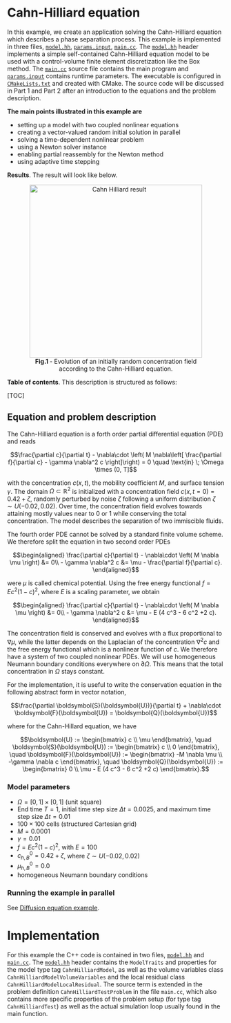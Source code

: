 # Cahn-Hilliard equation

In this example, we create an application solving the Cahn-Hilliard equation which describes
a phase separation process.
This example is implemented in three files, [`model.hh`](model.hh), [`params.input`](params.input), [`main.cc`](main.cc).
The [`model.hh`](model.hh) header implements a simple self-contained Cahn-Hilliard equation model
to be used with a control-volume finite element discretization like the Box method.
The [`main.cc`](main.cc) source file contains the main program and [`params.input`](params.input) contains
runtime parameters. The executable is configured in [`CMakeLists.txt`](CMakeLists.txt) and created with CMake.
The source code will be discussed in Part 1 and Part 2 after an introduction to the equations and the problem description.

__The main points illustrated in this example are__

* setting up a model with two coupled nonlinear equations
* creating a vector-valued random initial solution in parallel
* solving a time-dependent nonlinear problem
* using a Newton solver instance
* enabling partial reassembly for the Newton method
* using adaptive time stepping

__Results__. The result will look like below.

<figure>
    <center>
        <img src="img/animation.gif" alt="Cahn Hilliard result" width="400px"/>
        <figcaption> <b> Fig.1 </b> - Evolution of an initially random concentration field according to the Cahn-Hilliard equation.</figcaption>
    </center>
</figure>

__Table of contents__. This description is structured as follows:

[TOC]

## Equation and problem description

The Cahn-Hilliard equation is a forth order partial differential equation (PDE) and reads

```math
\frac{\partial c}{\partial t} - \nabla\cdot \left( M \nabla\left[ \frac{\partial f}{\partial c} - \gamma \nabla^2 c \right]\right) = 0 \quad \text{in} \; \Omega \times (0, T]
```

with the concentration $c(x,t)$, the mobility coefficient $M$, and surface tension $\gamma$.
The domain $\Omega \subset \mathbb{R}^2$ is initialized with a concentration field
$c(x,t=0) = 0.42 + \zeta$, randomly perturbed by
noise $\zeta$ following a uniform distribution $\zeta \sim U(-0.02, 0.02)$.
Over time, the concentration field evolves towards attaining mostly values near to $0$ or $1$ while
conserving the total concentration. The model describes the separation of two immiscible fluids.

The fourth order PDE cannot be solved by a standard finite volume scheme. We therefore
split the equation in two second order PDEs

```math
\begin{aligned}
\frac{\partial c}{\partial t} - \nabla\cdot \left( M \nabla \mu \right) &= 0\\
- \gamma \nabla^2 c &= \mu - \frac{\partial f}{\partial c}.
\end{aligned}
```

were $\mu$ is called chemical potential.
Using the free energy functional $f = E c^2(1-c)^2$, where $E$ is a scaling parameter,
we obtain

```math
\begin{aligned}
\frac{\partial c}{\partial t} - \nabla\cdot \left( M \nabla \mu \right) &= 0\\
- \gamma \nabla^2 c &= \mu - E (4 c^3 - 6 c^2 +2 c).
\end{aligned}
```

The concentration field is conserved and
evolves with a flux proportional to $\nabla \mu$, while the latter depends on the Laplacian of
the concentration $\nabla^2 c$ and the free energy functional which is a nonlinear function of $c$. We therefore have a system of two coupled nonlinear PDEs. We will use homogeneous Neumann
boundary conditions everywhere on $\partial \Omega$. This means that the total concentration in $\Omega$ stays constant.

For the implementation, it is useful to write the conservation equation in the following abstract
form in vector notation,

```math
\frac{\partial \boldsymbol{S}(\boldsymbol{U})}{\partial t} + \nabla\cdot \boldsymbol{F}(\boldsymbol{U}) = \boldsymbol{Q}(\boldsymbol{U})
```

where for the Cahn-Hillard equation, we have

```math
\boldsymbol{U} := \begin{bmatrix} c \\ \mu \end{bmatrix}, \quad
\boldsymbol{S}(\boldsymbol{U}) := \begin{bmatrix} c \\ 0 \end{bmatrix}, \quad
\boldsymbol{F}(\boldsymbol{U}) := \begin{bmatrix} -M \nabla \mu \\ -\gamma \nabla c \end{bmatrix}, \quad
\boldsymbol{Q}(\boldsymbol{U}) := \begin{bmatrix} 0 \\ \mu - E (4 c^3 - 6 c^2 +2 c) \end{bmatrix}.
```

### Model parameters

* $\Omega = [0,1]\times[0,1]$ (unit square)
* End time $T = 1$, initial time step size $\Delta t = 0.0025$, and maximum time step size $\Delta t = 0.01$
* $100 \times 100$ cells (structured Cartesian grid)
* $M = 0.0001$
* $\gamma = 0.01$
* $f = E c^2(1-c)^2$, with $E = 100$
* $c^0_{h,B} = 0.42 + \zeta$, where $\zeta \sim U(-0.02,0.02)$
* $\mu^0_{h,B} = 0.0$
* homogeneous Neumann boundary conditions

### Running the example in parallel

See [Diffusion equation example](https://git.iws.uni-stuttgart.de/dumux-repositories/dumux/-/blob/master/examples/diffusion/README.md).

# Implementation

For this example the C++ code is contained in two files, [`model.hh`](model.hh) and [`main.cc`](main.cc). The [`model.hh`](model.hh) header contains the `ModelTraits` and properties for the
model type tag `CahnHilliardModel`, as well as the volume variables class
`CahnHilliardModelVolumeVariables` and the local residual class `CahnHilliardModelLocalResidual`.
The source term is extended in the problem definition `CahnHilliardTestProblem`
in the file `main.cc`, which also contains more specific properties of the problem setup (for
type tag `CahnHilliardTest`) as well as the actual simulation loop usually found in the main function.
